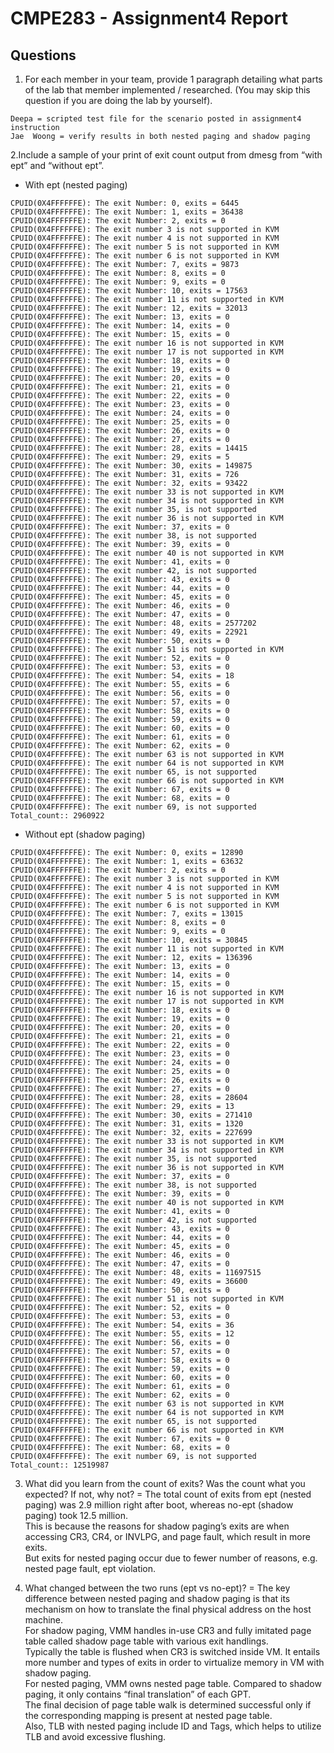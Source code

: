 # CMPE283 - Assignment4 Report
## Questions
1. For each member in your team, provide 1 paragraph detailing what parts of the lab that member implemented / researched. (You may skip this question if you are doing the lab by yourself).
```
Deepa = scripted test file for the scenario posted in assignment4 instruction
Jae  Woong = verify results in both nested paging and shadow paging
```

2.Include a sample of your print of exit count output from dmesg from “with ept” and “without ept”.
- With ept (nested paging)
```
CPUID(0X4FFFFFFE): The exit Number: 0, exits = 6445
CPUID(0X4FFFFFFE): The exit Number: 1, exits = 36438
CPUID(0X4FFFFFFE): The exit Number: 2, exits = 0
CPUID(0X4FFFFFFE): The exit number 3 is not supported in KVM
CPUID(0X4FFFFFFE): The exit number 4 is not supported in KVM
CPUID(0X4FFFFFFE): The exit number 5 is not supported in KVM
CPUID(0X4FFFFFFE): The exit number 6 is not supported in KVM
CPUID(0X4FFFFFFE): The exit Number: 7, exits = 9873
CPUID(0X4FFFFFFE): The exit Number: 8, exits = 0
CPUID(0X4FFFFFFE): The exit Number: 9, exits = 0
CPUID(0X4FFFFFFE): The exit Number: 10, exits = 17563
CPUID(0X4FFFFFFE): The exit number 11 is not supported in KVM
CPUID(0X4FFFFFFE): The exit Number: 12, exits = 32013
CPUID(0X4FFFFFFE): The exit Number: 13, exits = 0
CPUID(0X4FFFFFFE): The exit Number: 14, exits = 0
CPUID(0X4FFFFFFE): The exit Number: 15, exits = 0
CPUID(0X4FFFFFFE): The exit number 16 is not supported in KVM
CPUID(0X4FFFFFFE): The exit number 17 is not supported in KVM
CPUID(0X4FFFFFFE): The exit Number: 18, exits = 0
CPUID(0X4FFFFFFE): The exit Number: 19, exits = 0
CPUID(0X4FFFFFFE): The exit Number: 20, exits = 0
CPUID(0X4FFFFFFE): The exit Number: 21, exits = 0
CPUID(0X4FFFFFFE): The exit Number: 22, exits = 0
CPUID(0X4FFFFFFE): The exit Number: 23, exits = 0
CPUID(0X4FFFFFFE): The exit Number: 24, exits = 0
CPUID(0X4FFFFFFE): The exit Number: 25, exits = 0
CPUID(0X4FFFFFFE): The exit Number: 26, exits = 0
CPUID(0X4FFFFFFE): The exit Number: 27, exits = 0
CPUID(0X4FFFFFFE): The exit Number: 28, exits = 14415
CPUID(0X4FFFFFFE): The exit Number: 29, exits = 5
CPUID(0X4FFFFFFE): The exit Number: 30, exits = 149875
CPUID(0X4FFFFFFE): The exit Number: 31, exits = 726
CPUID(0X4FFFFFFE): The exit Number: 32, exits = 93422
CPUID(0X4FFFFFFE): The exit number 33 is not supported in KVM
CPUID(0X4FFFFFFE): The exit number 34 is not supported in KVM
CPUID(0X4FFFFFFE): The exit number 35, is not supported
CPUID(0X4FFFFFFE): The exit number 36 is not supported in KVM
CPUID(0X4FFFFFFE): The exit Number: 37, exits = 0
CPUID(0X4FFFFFFE): The exit number 38, is not supported
CPUID(0X4FFFFFFE): The exit Number: 39, exits = 0
CPUID(0X4FFFFFFE): The exit number 40 is not supported in KVM
CPUID(0X4FFFFFFE): The exit Number: 41, exits = 0
CPUID(0X4FFFFFFE): The exit number 42, is not supported
CPUID(0X4FFFFFFE): The exit Number: 43, exits = 0
CPUID(0X4FFFFFFE): The exit Number: 44, exits = 0
CPUID(0X4FFFFFFE): The exit Number: 45, exits = 0
CPUID(0X4FFFFFFE): The exit Number: 46, exits = 0
CPUID(0X4FFFFFFE): The exit Number: 47, exits = 0
CPUID(0X4FFFFFFE): The exit Number: 48, exits = 2577202
CPUID(0X4FFFFFFE): The exit Number: 49, exits = 22921
CPUID(0X4FFFFFFE): The exit Number: 50, exits = 0
CPUID(0X4FFFFFFE): The exit number 51 is not supported in KVM
CPUID(0X4FFFFFFE): The exit Number: 52, exits = 0
CPUID(0X4FFFFFFE): The exit Number: 53, exits = 0
CPUID(0X4FFFFFFE): The exit Number: 54, exits = 18
CPUID(0X4FFFFFFE): The exit Number: 55, exits = 6
CPUID(0X4FFFFFFE): The exit Number: 56, exits = 0
CPUID(0X4FFFFFFE): The exit Number: 57, exits = 0
CPUID(0X4FFFFFFE): The exit Number: 58, exits = 0
CPUID(0X4FFFFFFE): The exit Number: 59, exits = 0
CPUID(0X4FFFFFFE): The exit Number: 60, exits = 0
CPUID(0X4FFFFFFE): The exit Number: 61, exits = 0
CPUID(0X4FFFFFFE): The exit Number: 62, exits = 0
CPUID(0X4FFFFFFE): The exit number 63 is not supported in KVM
CPUID(0X4FFFFFFE): The exit number 64 is not supported in KVM
CPUID(0X4FFFFFFE): The exit number 65, is not supported
CPUID(0X4FFFFFFE): The exit number 66 is not supported in KVM
CPUID(0X4FFFFFFE): The exit Number: 67, exits = 0
CPUID(0X4FFFFFFE): The exit Number: 68, exits = 0
CPUID(0X4FFFFFFE): The exit number 69, is not supported
Total_count:: 2960922
```

- Without ept (shadow paging)
```
CPUID(0X4FFFFFFE): The exit Number: 0, exits = 12890
CPUID(0X4FFFFFFE): The exit Number: 1, exits = 63632
CPUID(0X4FFFFFFE): The exit Number: 2, exits = 0
CPUID(0X4FFFFFFE): The exit number 3 is not supported in KVM
CPUID(0X4FFFFFFE): The exit number 4 is not supported in KVM
CPUID(0X4FFFFFFE): The exit number 5 is not supported in KVM
CPUID(0X4FFFFFFE): The exit number 6 is not supported in KVM
CPUID(0X4FFFFFFE): The exit Number: 7, exits = 13015
CPUID(0X4FFFFFFE): The exit Number: 8, exits = 0
CPUID(0X4FFFFFFE): The exit Number: 9, exits = 0
CPUID(0X4FFFFFFE): The exit Number: 10, exits = 30845
CPUID(0X4FFFFFFE): The exit number 11 is not supported in KVM
CPUID(0X4FFFFFFE): The exit Number: 12, exits = 136396
CPUID(0X4FFFFFFE): The exit Number: 13, exits = 0
CPUID(0X4FFFFFFE): The exit Number: 14, exits = 0
CPUID(0X4FFFFFFE): The exit Number: 15, exits = 0
CPUID(0X4FFFFFFE): The exit number 16 is not supported in KVM
CPUID(0X4FFFFFFE): The exit number 17 is not supported in KVM
CPUID(0X4FFFFFFE): The exit Number: 18, exits = 0
CPUID(0X4FFFFFFE): The exit Number: 19, exits = 0
CPUID(0X4FFFFFFE): The exit Number: 20, exits = 0
CPUID(0X4FFFFFFE): The exit Number: 21, exits = 0
CPUID(0X4FFFFFFE): The exit Number: 22, exits = 0
CPUID(0X4FFFFFFE): The exit Number: 23, exits = 0
CPUID(0X4FFFFFFE): The exit Number: 24, exits = 0
CPUID(0X4FFFFFFE): The exit Number: 25, exits = 0
CPUID(0X4FFFFFFE): The exit Number: 26, exits = 0
CPUID(0X4FFFFFFE): The exit Number: 27, exits = 0
CPUID(0X4FFFFFFE): The exit Number: 28, exits = 28604
CPUID(0X4FFFFFFE): The exit Number: 29, exits = 13
CPUID(0X4FFFFFFE): The exit Number: 30, exits = 271410
CPUID(0X4FFFFFFE): The exit Number: 31, exits = 1320
CPUID(0X4FFFFFFE): The exit Number: 32, exits = 227699
CPUID(0X4FFFFFFE): The exit number 33 is not supported in KVM
CPUID(0X4FFFFFFE): The exit number 34 is not supported in KVM
CPUID(0X4FFFFFFE): The exit number 35, is not supported
CPUID(0X4FFFFFFE): The exit number 36 is not supported in KVM
CPUID(0X4FFFFFFE): The exit Number: 37, exits = 0
CPUID(0X4FFFFFFE): The exit number 38, is not supported
CPUID(0X4FFFFFFE): The exit Number: 39, exits = 0
CPUID(0X4FFFFFFE): The exit number 40 is not supported in KVM
CPUID(0X4FFFFFFE): The exit Number: 41, exits = 0
CPUID(0X4FFFFFFE): The exit number 42, is not supported
CPUID(0X4FFFFFFE): The exit Number: 43, exits = 0
CPUID(0X4FFFFFFE): The exit Number: 44, exits = 0
CPUID(0X4FFFFFFE): The exit Number: 45, exits = 0
CPUID(0X4FFFFFFE): The exit Number: 46, exits = 0
CPUID(0X4FFFFFFE): The exit Number: 47, exits = 0
CPUID(0X4FFFFFFE): The exit Number: 48, exits = 11697515
CPUID(0X4FFFFFFE): The exit Number: 49, exits = 36600
CPUID(0X4FFFFFFE): The exit Number: 50, exits = 0
CPUID(0X4FFFFFFE): The exit number 51 is not supported in KVM
CPUID(0X4FFFFFFE): The exit Number: 52, exits = 0
CPUID(0X4FFFFFFE): The exit Number: 53, exits = 0
CPUID(0X4FFFFFFE): The exit Number: 54, exits = 36
CPUID(0X4FFFFFFE): The exit Number: 55, exits = 12
CPUID(0X4FFFFFFE): The exit Number: 56, exits = 0
CPUID(0X4FFFFFFE): The exit Number: 57, exits = 0
CPUID(0X4FFFFFFE): The exit Number: 58, exits = 0
CPUID(0X4FFFFFFE): The exit Number: 59, exits = 0
CPUID(0X4FFFFFFE): The exit Number: 60, exits = 0
CPUID(0X4FFFFFFE): The exit Number: 61, exits = 0
CPUID(0X4FFFFFFE): The exit Number: 62, exits = 0
CPUID(0X4FFFFFFE): The exit number 63 is not supported in KVM
CPUID(0X4FFFFFFE): The exit number 64 is not supported in KVM
CPUID(0X4FFFFFFE): The exit number 65, is not supported
CPUID(0X4FFFFFFE): The exit number 66 is not supported in KVM
CPUID(0X4FFFFFFE): The exit Number: 67, exits = 0
CPUID(0X4FFFFFFE): The exit Number: 68, exits = 0
CPUID(0X4FFFFFFE): The exit number 69, is not supported
Total_count:: 12519987
```

3. What did you learn from the count of exits? Was the count what you expected? If not, why not?
= The total count of exits from ept (nested paging) was 2.9 million right after boot, whereas no-ept (shadow paging) took 12.5 million.   
This is because the reasons for shadow paging’s exits are when accessing CR3, CR4, or INVLPG, and page fault, which result in more exits.   
But exits for nested paging occur due to fewer number of reasons, e.g. nested page fault, ept violation.  

4. What changed between the two runs (ept vs no-ept)?
= The key difference between nested paging and shadow paging is that its mechanism on how to translate the final physical address on the host machine.  
For shadow paging, VMM handles in-use CR3 and fully imitated page table called shadow page table with various exit handlings.   
Typically the table is flushed when CR3 is switched inside VM. It entails more number and types of exits in order to virtualize memory in VM with shadow paging.   
For nested paging, VMM owns nested page table. Compared to shadow paging, it only contains “final translation” of each GPT.   
The final decision of page table walk is determined successful only if the corresponding mapping is present at nested page table.  
Also, TLB with nested paging include ID and Tags, which helps to utilize TLB and avoid excessive flushing.  
